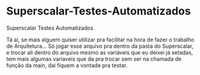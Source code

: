 # Superscalar-Testes-Automatizados
Superscalar Testes Automatizados

Tá ai, se mais alguem quiser utilizar pra facilitar na hora de fazer o trabalho de Arquitetura... 
Só jogar esse arquivo pra dentro da pasta do Superscalar, e trocar ali dentro do arquivo mesmo as variáveis que eu deixei já setadas, tem mais algumas variaveis que da pra trocar sem ser na chamada de função da main, dai fiquem a vontade pra testar.
